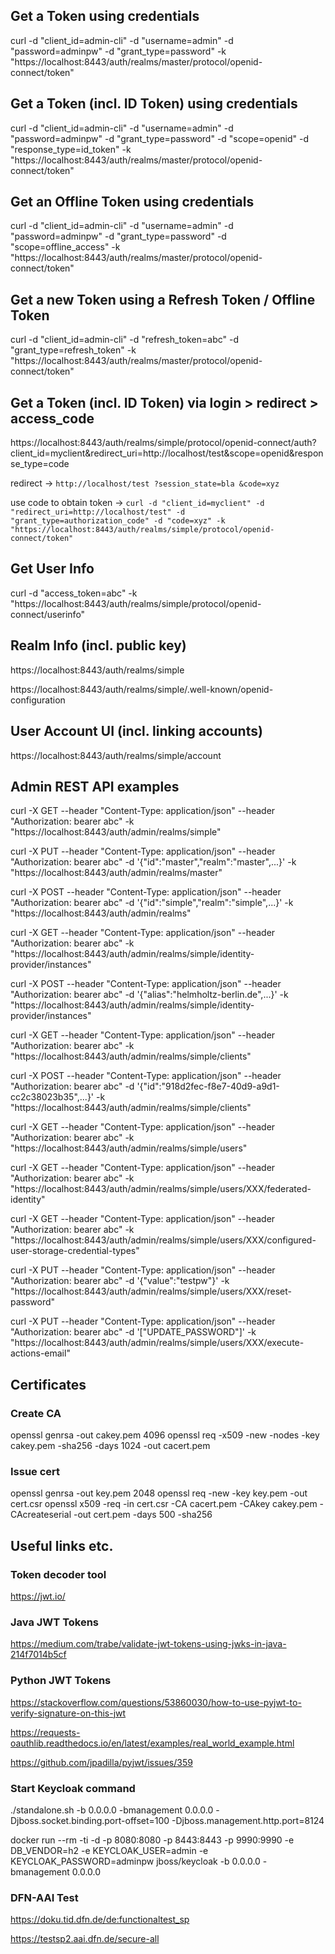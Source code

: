 
## Get a Token using credentials

curl -d "client_id=admin-cli" -d "username=admin" -d "password=adminpw" -d "grant_type=password" -k "https://localhost:8443/auth/realms/master/protocol/openid-connect/token"



## Get a Token (incl. ID Token) using credentials

curl -d "client_id=admin-cli" -d "username=admin" -d "password=adminpw" -d "grant_type=password" -d "scope=openid" -d "response_type=id_token" -k "https://localhost:8443/auth/realms/master/protocol/openid-connect/token"



## Get an Offline Token using credentials

curl -d "client_id=admin-cli" -d "username=admin" -d "password=adminpw" -d "grant_type=password" -d "scope=offline_access" -k "https://localhost:8443/auth/realms/master/protocol/openid-connect/token"



## Get a new Token using a Refresh Token / Offline Token

curl -d "client_id=admin-cli" -d "refresh_token=abc" -d "grant_type=refresh_token" -k "https://localhost:8443/auth/realms/master/protocol/openid-connect/token"



## Get a Token (incl. ID Token) via login > redirect > access_code

https://localhost:8443/auth/realms/simple/protocol/openid-connect/auth?client_id=myclient&redirect_uri=http://localhost/test&scope=openid&response_type=code

redirect -> ``http://localhost/test
              ?session_state=bla
              &code=xyz``

use code to obtain token -> 
``curl -d "client_id=myclient" -d "redirect_uri=http://localhost/test" -d "grant_type=authorization_code" -d "code=xyz" -k "https://localhost:8443/auth/realms/simple/protocol/openid-connect/token"``



## Get User Info

curl -d "access_token=abc" -k "https://localhost:8443/auth/realms/simple/protocol/openid-connect/userinfo"



## Realm Info (incl. public key)

https://localhost:8443/auth/realms/simple

https://localhost:8443/auth/realms/simple/.well-known/openid-configuration



## User Account UI (incl. linking accounts)

https://localhost:8443/auth/realms/simple/account



## Admin REST API examples

curl -X GET --header "Content-Type: application/json" --header "Authorization: bearer abc" -k "https://localhost:8443/auth/admin/realms/simple"

curl -X PUT --header "Content-Type: application/json" --header "Authorization: bearer abc" -d '{"id":"master","realm":"master",...}' -k "https://localhost:8443/auth/admin/realms/master"

curl -X POST --header "Content-Type: application/json" --header "Authorization: bearer abc" -d '{"id":"simple","realm":"simple",...}' -k "https://localhost:8443/auth/admin/realms"

curl -X GET --header "Content-Type: application/json" --header "Authorization: bearer abc" -k "https://localhost:8443/auth/admin/realms/simple/identity-provider/instances"

curl -X POST --header "Content-Type: application/json" --header "Authorization: bearer abc" -d '{"alias":"helmholtz-berlin.de",...}' -k "https://localhost:8443/auth/admin/realms/simple/identity-provider/instances"

curl -X GET --header "Content-Type: application/json" --header "Authorization: bearer abc" -k "https://localhost:8443/auth/admin/realms/simple/clients"

curl -X POST --header "Content-Type: application/json" --header "Authorization: bearer abc" -d '{"id":"918d2fec-f8e7-40d9-a9d1-cc2c38023b35",...}' -k "https://localhost:8443/auth/admin/realms/simple/clients"

curl -X GET --header "Content-Type: application/json" --header "Authorization: bearer abc" -k "https://localhost:8443/auth/admin/realms/simple/users"

curl -X GET --header "Content-Type: application/json" --header "Authorization: bearer abc" -k "https://localhost:8443/auth/admin/realms/simple/users/XXX/federated-identity"

curl -X GET --header "Content-Type: application/json" --header "Authorization: bearer abc" -k "https://localhost:8443/auth/admin/realms/simple/users/XXX/configured-user-storage-credential-types"

curl -X PUT --header "Content-Type: application/json" --header "Authorization: bearer abc" -d '{"value":"testpw"}' -k "https://localhost:8443/auth/admin/realms/simple/users/XXX/reset-password"

curl -X PUT --header "Content-Type: application/json" --header "Authorization: bearer abc" -d '["UPDATE_PASSWORD"]' -k "https://localhost:8443/auth/admin/realms/simple/users/XXX/execute-actions-email"





## Certificates

### Create CA

openssl genrsa -out cakey.pem 4096
openssl req -x509 -new -nodes -key cakey.pem -sha256 -days 1024 -out cacert.pem

### Issue cert

openssl genrsa -out key.pem 2048
openssl req -new -key key.pem -out cert.csr
openssl x509 -req -in cert.csr -CA cacert.pem -CAkey cakey.pem -CAcreateserial -out cert.pem -days 500 -sha256





## Useful links etc.

### Token decoder tool
https://jwt.io/

### Java JWT Tokens
https://medium.com/trabe/validate-jwt-tokens-using-jwks-in-java-214f7014b5cf

### Python JWT Tokens
https://stackoverflow.com/questions/53860030/how-to-use-pyjwt-to-verify-signature-on-this-jwt

https://requests-oauthlib.readthedocs.io/en/latest/examples/real_world_example.html

https://github.com/jpadilla/pyjwt/issues/359

### Start Keycloak command
./standalone.sh -b 0.0.0.0 -bmanagement 0.0.0.0 -Djboss.socket.binding.port-offset=100 -Djboss.management.http.port=8124

docker run --rm -ti -d -p 8080:8080 -p 8443:8443 -p 9990:9990 -e DB_VENDOR=h2 -e KEYCLOAK_USER=admin -e KEYCLOAK_PASSWORD=adminpw jboss/keycloak -b 0.0.0.0 -bmanagement 0.0.0.0

### DFN-AAI Test
https://doku.tid.dfn.de/de:functionaltest_sp

https://testsp2.aai.dfn.de/secure-all
